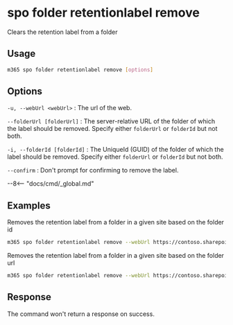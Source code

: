 # spo folder retentionlabel remove

Clears the retention label from a folder

## Usage

```sh
m365 spo folder retentionlabel remove [options]
```

## Options

`-u, --webUrl <webUrl>`
: The url of the web.

`--folderUrl [folderUrl]`
: The server-relative URL of the folder of which the label should be removed. Specify either `folderUrl` or `folderId` but not both.

`-i, --folderId [folderId]`
: The UniqueId (GUID) of the folder of which the label should be removed. Specify either `folderUrl` or `folderId` but not both.

`--confirm`
: Don't prompt for confirming to remove the label.

--8<-- "docs/cmd/_global.md"

## Examples

Removes the retention label from a folder in a given site based on the folder id

```sh
m365 spo folder retentionlabel remove --webUrl https://contoso.sharepoint.com/sites/project-x --folderId 0cd891ef-afce-4e55-b836-fce03286cccf
```

Removes the retention label from a folder in a given site based on the folder url

```sh
m365 spo folder retentionlabel remove --webUrl https://contoso.sharepoint.com/sites/project-x --folderUrl /sites/project-x/Shared Documents/Folder --id 1
```

## Response

The command won't return a response on success.
